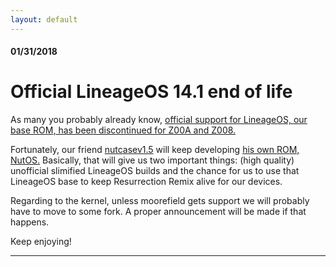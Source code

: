 ```yaml
---
layout: default
---
```


#### 01/31/2018
# [](#official-lineageos-14-1-end-of-life)Official LineageOS 14.1 end of life

As many you probably already know, [official support for LineageOS, our base ROM, has been discontinued for Z00A and Z008.](https://forum.xda-developers.com/showpost.php?p=75362052&postcount=5446)

Fortunately, our friend [nutcasev1.5](https://forum.xda-developers.com/member.php?u=7074010) will keep developing [his own ROM, NutOS.](https://forum.xda-developers.com/zenfone2/development/linos-14-1-nutos-slimified-lineage-zf2-t3654552) Basically, that will give us two important things: (high quality) unofficial slimified LineageOS builds and the chance for us to use that LineageOS base to keep Resurrection Remix alive for our devices.

Regarding to the kernel, unless moorefield gets support we will probably have to move to some fork. A proper announcement will be made if that happens.

Keep enjoying!

* * *
